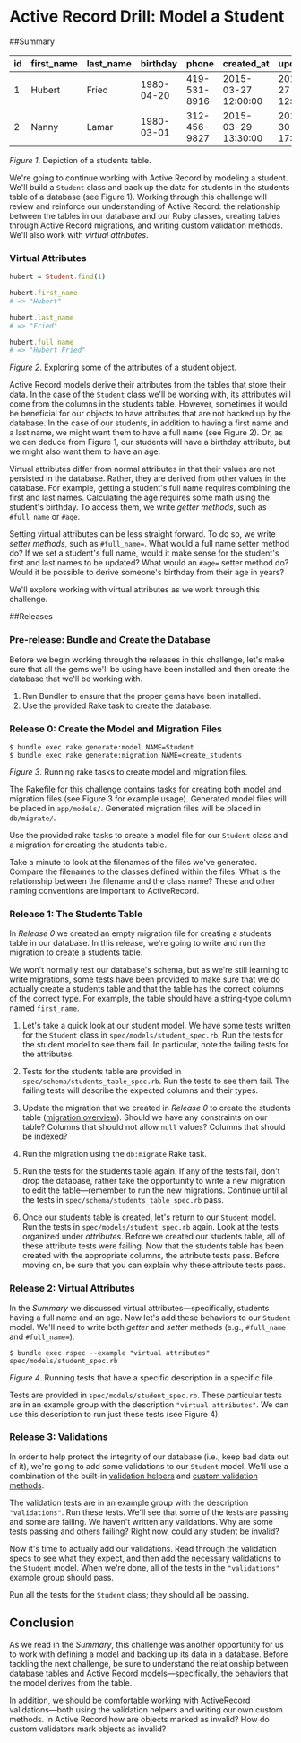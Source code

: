 # Active Record Drill: Model a Student

##Summary

| id | first_name | last_name | birthday | phone | created_at | updated_at |
| --- | --- | --- | --- | --- | --- | --- |
|1 | Hubert | Fried | 1980-04-20 | 419-531-8916 | 2015-03-27 12:00:00 | 2015-03-27 12:00:00 |
|2 | Nanny | Lamar | 1980-03-01 | 312-456-9827 | 2015-03-29 13:30:00 | 2015-03-30 17:45:00 |

*Figure 1*.  Depiction of a students table.

We're going to continue working with Active Record by modeling a student.  We'll build a `Student` class and back up the data for students in the students table of a database (see Figure 1). Working through this challenge will review and reinforce our understanding of Active Record: the relationship between the tables in our database and our Ruby classes, creating tables through Active Record migrations, and writing custom validation methods.  We'll also work with *virtual attributes*.

### Virtual Attributes
```ruby
hubert = Student.find(1)

hubert.first_name
# => "Hubert"

hubert.last_name
# => "Fried"

hubert.full_name
# => "Hubert Fried"
```
*Figure 2*. Exploring some of the attributes of a student object.

Active Record models derive their attributes from the tables that store their data.  In the case of the `Student` class we'll be working with, its attributes will come from the columns in the students table. However, sometimes it would be beneficial for our objects to have attributes that are not backed up by the database.  In the case of our students, in addition to having a first name and a last name, we might want them to have a full name (see Figure 2).  Or, as we can deduce from Figure 1, our students will have a birthday attribute, but we might also want them to have an age.

Virtual attributes differ from normal attributes in that their values are not persisted in the database. Rather, they are derived from other values in the database.  For example, getting a student's full name requires combining the first and last names.  Calculating the age requires some math using the student's birthday.  To access them, we write *getter methods*, such as `#full_name` or `#age`.

Setting virtual attributes can be less straight forward.  To do so, we write *setter methods*, such as `#full_name=`. What would a full name setter method do?  If we set a student's full name, would it make sense for the student's first and last names to be updated?  What would an `#age=` setter method do?  Would it be possible to derive someone's birthday from their age in years?

We'll explore working with virtual attributes as we work through this challenge.


##Releases

### Pre-release: Bundle and Create the Database
Before we begin working through the releases in this challenge, let's make sure that all the gems we'll be using have been installed and then create the database that we'll be working with.

1. Run Bundler to ensure that the proper gems have been installed.
2. Use the provided Rake task to create the database.


### Release 0: Create the Model and Migration Files
```text
$ bundle exec rake generate:model NAME=Student
$ bundle exec rake generate:migration NAME=create_students
```
*Figure 3*. Running rake tasks to create model and migration files.

The Rakefile for this challenge contains tasks for creating both model and migration files (see Figure 3 for example usage).  Generated model files will be placed in `app/models/`.  Generated migration files will be placed in `db/migrate/`.

Use the provided rake tasks to create a model file for our `Student` class and a migration for creating the students table.

Take a minute to look at the filenames of the files we've generated.  Compare the filenames to the classes defined within the files. What is the relationship between the filename and the class name? These and other naming conventions are important to ActiveRecord.


### Release 1: The Students Table
In *Release 0* we created an empty migration file for creating a students table in our database.  In this release, we're going to write and run the migration to create a students table.

We won't normally test our database's schema, but as we're still learning to write migrations, some tests have been provided to make sure that we do actually create a students table and that the table has the correct columns of the correct type.  For example, the table should have a string-type column named `first_name`.

1. Let's take a quick look at our student model.  We have some tests written for the `Student` class in `spec/models/student_spec.rb`.  Run the tests for the student model to see them fail. In particular, note the failing tests for the attributes.

2. Tests for the students table are provided in `spec/schema/students_table_spec.rb`.  Run the tests to see them fail.  The failing tests will describe the expected columns and their types.

3. Update the migration that we created in *Release 0* to create the students table ([migration overview][RailsGuides on Migrations]). Should we have any constraints on our table?  Columns that should not allow `null` values?  Columns that should be indexed?

4. Run the migration using the `db:migrate` Rake task.

5. Run the tests for the students table again.  If any of the tests fail, don't drop the database, rather take the opportunity to write a new migration to edit the table—remember to run the new migrations. Continue until all the tests in `spec/schema/students_table_spec.rb` pass.

6. Once our students table is created, let's return to our `Student` model.  Run the tests in `spec/models/student_spec.rb` again.  Look at the tests organized under *attributes*.  Before we created our students table, all of these attribute tests were failing.  Now that the students table has been created with the appropriate columns, the attribute tests pass.  Before moving on, be sure that you can explain why these attribute tests pass.


### Release 2: Virtual Attributes
In the *Summary* we discussed virtual attributes—specifically, students having a full name and an age.  Now let's add these behaviors to our `Student` model.  We'll need to write both *getter* and *setter* methods (e.g., `#full_name` and `#full_name=`).

```
$ bundle exec rspec --example "virtual attributes" spec/models/student_spec.rb
```
*Figure 4*. Running tests that have a specific description in a specific file.

Tests are provided in `spec/models/student_spec.rb`.  These particular tests are in an example group with the description `"virtual attributes"`.  We can use this description to run just these tests (see Figure 4).


### Release 3: Validations
In order to help protect the integrity of our database (i.e., keep bad data out of it), we're going to add some validations to our `Student` model.  We'll use a combination of the built-in [validation helpers][Validation Helpers] and [custom validation methods][Custom Validation Methods].

The validation tests are in an example group with the description `"validations"`.  Run these tests.  We'll see that some of the tests are passing and some are failing.  We haven't written any validations.  Why are some tests passing and others failing?  Right now, could any student be invalid?

Now it's time to actually add our validations.  Read through the validation specs to see what they expect, and then add the necessary validations to the `Student` model.  When we're done, all of the tests in the `"validations"` example group should pass.

Run all the tests for the `Student` class; they should all be passing.


## Conclusion
As we read in the *Summary*, this challenge was another opportunity for us to work with defining a model and backing up its data in a database.  Before tackling the next challenge, be sure to understand the relationship between database tables and Active Record models—specifically, the behaviors that the model derives from the table.

In addition, we should be comfortable working with ActiveRecord validations—both using the validation helpers and writing our own custom methods.  In Active Record how are objects marked as invalid?  How do custom validators mark objects as invalid?


[Custom Validation Methods]: http://guides.rubyonrails.org/v3.2.13/active_record_validations_callbacks.html#custom-methods
[Validation Helpers]: http://guides.rubyonrails.org/v3.2.13/active_record_validations_callbacks.html#validation-helpers
[RailsGuides on Migrations]: http://guides.rubyonrails.org/v3.2.13/migrations.html
